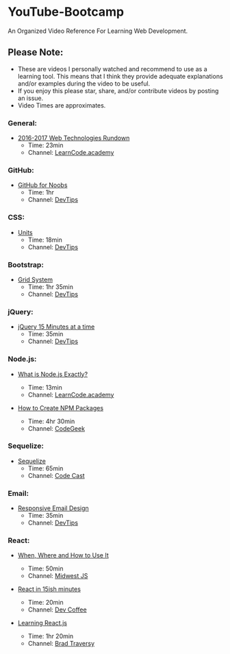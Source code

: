 # YouTube-Bootcamp
An Organized Video Reference For Learning Web Development.

## Please Note:
* These are videos I personally watched and recommend to use as a learning tool. This means that I think they provide adequate explanations and/or examples during the video to be useful.
* If you enjoy this please star, share, and/or contribute videos by posting an issue.
* Video Times are approximates.

### General:
* [2016-2017 Web Technologies Rundown](https://www.youtube.com/watch?v=sBzRwzY7G-k)
  * Time: 23min
  * Channel: [LearnCode.academy](https://www.youtube.com/channel/UCVTlvUkGslCV_h-nSAId8Sw)

### GitHub:
* [GitHub for Noobs](https://www.youtube.com/playlist?list=PLqGj3iMvMa4LFz8DZ0t-89twnelpT4Ilw)
  * Time: 1hr
  * Channel: [DevTips](https://www.youtube.com/user/DevTipsForDesigners)

### CSS:
* [Units](https://www.youtube.com/watch?v=qrduUUdxBSY)
  * Time: 18min
  * Channel: [DevTips](https://www.youtube.com/user/DevTipsForDesigners)

### Bootstrap:
* [Grid System](https://www.youtube.com/playlist?list=PLqGj3iMvMa4IPwMW-sSXn1Q_pVu5tUMCw)
  * Time: 1hr 35min
  * Channel: [DevTips](https://www.youtube.com/user/DevTipsForDesigners)

### jQuery:
* [jQuery 15 Minutes at a time](https://www.youtube.com/playlist?list=PLqGj3iMvMa4KOekRWjjajinzlRK879Ksn)
  * Time: 35min
  * Channel: [DevTips](https://www.youtube.com/user/DevTipsForDesigners)

### Node.js:
* [What is Node.js Exactly?](https://www.youtube.com/watch?v=pU9Q6oiQNd0)
  * Time: 13min
  * Channel: [LearnCode.academy](https://www.youtube.com/channel/UCVTlvUkGslCV_h-nSAId8Sw)

* [How to Create NPM Packages](https://www.youtube.com/watch?v=sELoj6e1ffM)
  * Time: 4hr 30min
  * Channel: [CodeGeek](https://www.youtube.com/channel/UCJYhP1lceSUc1bg0LRBUvqA)

### Sequelize:
* [Sequelize](https://www.youtube.com/playlist?list=PL5ze0DjYv5DYBDfl0vF_VRxEu8JdTIHlR)
  * Time: 65min
  * Channel: [Code Cast](https://www.youtube.com/channel/UCcQsDUZiK1GWDcP7BpVO_kw)

### Email:
* [Responsive Email Design](https://www.youtube.com/watch?v=XnWIperMy08&)
  * Time: 35min
  * Channel: [DevTips](https://www.youtube.com/user/DevTipsForDesigners)

### React:
* [When, Where and How to Use It](https://www.youtube.com/watch?v=zGNQaDhg94g)
  * Time: 50min
  * Channel: [Midwest JS](https://www.youtube.com/channel/UCg09l6pJcp2DdCcsSrJmQng)

* [React in 15ish minutes](https://www.youtube.com/watch?v=PGUMRVowdv8)
  * Time: 20min
  * Channel: [Dev Coffee](https://www.youtube.com/channel/UCqr-7GDVTsdNBCeufvERYuw)

* [Learning React.js](https://www.youtube.com/playlist?list=PLillGF-RfqbbKWfm3Y_RF57dNGsHnkYqO)
  * Time: 1hr 20min
  * Channel: [Brad Traversy](https://www.youtube.com/user/TechGuyWeb)
